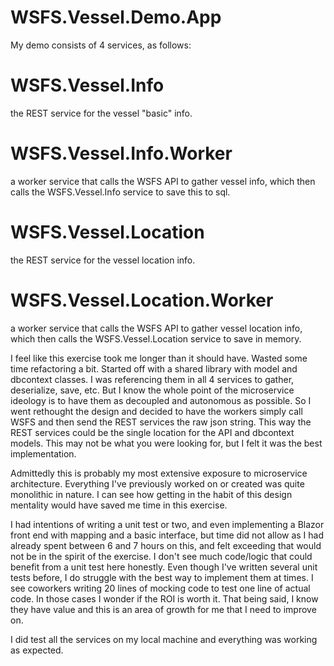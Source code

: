 # WSFS.Vessel.Demo.App

My demo consists of 4 services, as follows:

# WSFS.Vessel.Info
the REST service for the vessel "basic" info.

# WSFS.Vessel.Info.Worker
a worker service that calls the WSFS API to gather vessel info, which then calls the WSFS.Vessel.Info service to save this to sql.

# WSFS.Vessel.Location
the REST service for the vessel location info.

# WSFS.Vessel.Location.Worker
a worker service that calls the WSFS API to gather vessel location info, which then calls the WSFS.Vessel.Location service to save in memory.


I feel like this exercise took me longer than it should have. Wasted some time refactoring a bit. Started off with a shared library with model and dbcontext classes. I was referencing them in all 4 services to gather, deserialize, save, etc. But I know the whole point of the microservice ideology is to have them as decoupled and autonomous as possible. So I went rethought the design and decided to have the workers simply call WSFS and then send the REST services the raw json string. This way the REST services could be the single location for the API and dbcontext models. This may not be what you were looking for, but I felt it was the best implementation.

Admittedly this is probably my most extensive exposure to microservice architecture. Everything I've previously worked on or created was quite monolithic in nature. I can see how getting in the habit of this design mentality would have saved me time in this exercise.

I had intentions of writing a unit test or two, and even implementing a Blazor front end with mapping and a basic interface, but time did not allow as I had already spent between 6 and 7 hours on this, and felt exceeding that would not be in the spirit of the exercise. I don't see much code/logic that could benefit from a unit test here honestly. Even though I've written several unit tests before, I do struggle with the best way to implement them at times. I see coworkers writing 20 lines of mocking code to test one line of actual code. In those cases I wonder if the ROI is worth it. That being said, I know they have value and this is an area of growth for me that I need to improve on.

I did test all the services on my local machine and everything was working as expected.

